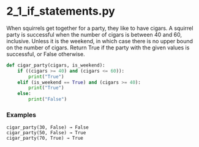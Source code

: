 # 2_1_if_statements.py



When squirrels get together for a party, they like to have cigars. A squirrel party is successful when the number of cigars is between 40 and 60, inclusive. Unless it is the weekend, in which case there is no upper bound on the number of cigars. Return True if the party with the given values is successful, or False otherwise.


```python
def cigar_party(cigars, is_weekend):
    if ((cigars >= 40) and (cigars <= 60)):
        print("True")
    elif (is_weekend == True) and (cigars >= 40):
        print("True")
    else:
        print("False") 

```

### Examples
```text
cigar_party(30, False) → False
cigar_party(50, False) → True
cigar_party(70, True) → True
```

